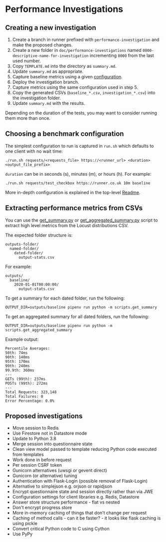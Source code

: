 # Performance Investigations

## Creating a new investigation

1. Create a branch in runner prefixed with `performance-investigation` and make the proposed changes.
1. Create a new folder in `doc/performance-investigations` named `0000-descriptive-name-for-investigation` incrementing `0000` from the last used number.
1. Copy `TEMPLATE.md` into the directory as `summary.md`.
1. Update `summary.md` as appropriate.
1. Capture baseline metrics using a given [configuration](#choosing-a-benchmark-configuration).
1. Deploy the investigation branch.
1. Capture metrics using the same configuration used in step 5.
1. Copy the generated CSVs (`baseline_*.csv`, `investigation_*.csv`) into the investigation folder.
1. Update `summary.md` with the results.

Depending on the duration of the tests, you may want to consider running them more than once.

## Choosing a benchmark configuration

The simplest configuration to run is captured in `run.sh` which defaults to one client with no wait time:

```
./run.sh requests/<requests_file> https://<runner_url> <duration> <output_file_prefix>
```

`duration` can be in seconds (s), minutes (m), or hours (h). For example:

```
./run.sh requests/test_checkbox https://runner.co.uk 10m baseline
```

More in-depth configuration is explained in the top-level [Readme](/README.md).

## Extracting performance metrics from CSVs

You can use the [get_summary.py](/scripts/get_summary.py) or [get_aggregated_summary.py](/scripts/get_aggregated_summary.py) script to extract high level metrics from the Locust distributions CSV.

The expected folder structure is:
```
outputs-folder/
  named-folder/
    dated-folder/
      output-stats.csv
```
For example:
```
outputs/
  baseline/
    2020-01-01T00:00:00/
      output-stats.csv
```

To get a summary for each dated folder, run the following:
```
OUTPUT_DIR=outputs/baseline pipenv run python -m scripts.get_summary 
```

To get an aggregated summary for all dated folders, run the following:
```
OUTPUT_DIR=outputs/baseline pipenv run python -m scripts.get_aggregated_summary
```


Example output:

```
Percentile Averages:
50th: 74ms
90th: 140ms
95th: 170ms
99th: 240ms
99.9th: 360ms
---
GETs (99th): 237ms
POSTs (99th): 272ms
---
Total Requests: 323,148
Total Failures: 0
Error Percentage: 0.0%
```

## Proposed investigations

- Move session to Redis
- Use Firestore not in Datastore mode
- Update to Python 3.8
- Merge session into questionnaire state
- Clean view model passed to template reducing Python code executed from templates
- Work done in before request
- Per session CSRF token
- Gunicorn alternatives (uwsgi or gevent direct)
- Gunicorn (or alternative) tuning
- Authentication with Flask-Login (possible removal of Flask-Login)
- Alternative to simplejson e.g. orjson or rapidjson
- Encrypt questionnaire state and session directly rather than via JWE
- Configuration settings for client libraries e.g. Redis, Datastore
- Answer store structure performance - flat vs nested
- Don't encrypt progress store
- More in-memory caching of things that don't change per request
- Caching of method calls - can it be faster? - it looks like flask caching is using pickle
- Convert critical Python code to C using Cython
- Use PyPy
